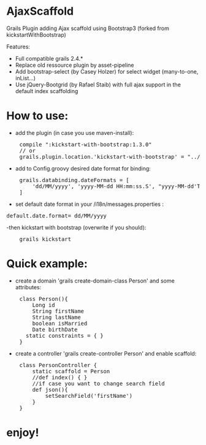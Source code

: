 # AjaxScaffold
Grails Plugin adding Ajax scaffold using Bootstrap3 (forked from kickstartWithBootstrap)

Features:
- Full compatible grails 2.4.*
- Replace old ressource plugin by asset-pipeline
- Add bootstrap-select (by Casey Holzer) for select widget (many-to-one, inList...)
- Use jQuery-Bootgrid (by Rafael Staib) with full ajax support in the default index scaffolding

# How to use:
- add the plugin (in case you use maven-install):
<pre>
	compile ":kickstart-with-bootstrap:1.3.0"
	// or
	grails.plugin.location.'kickstart-with-bootstrap' = "../KickstartWithBootstrap3"
</pre>
- add to Config.groovy desired date format for binding:
<pre>
	grails.databinding.dateFormats = [
		'dd/MM/yyyy', 'yyyy-MM-dd HH:mm:ss.S', "yyyy-MM-dd'T'hh:mm:ss'Z'"
	]
</pre>
- set default date format in your /i18n/messages.properties :
<pre>
default.date.format= dd/MM/yyyy 
</pre>
-then kickstart with bootstrap (overwrite if you should):
<pre>
	grails kickstart
</pre>

# Quick example:
- create a domain 'grails create-domain-class Person' and some attributes:
<pre>
	class Person(){
		Long id
		String firstName
		String lastName
		boolean isMarried
		Date birthDate
	  static constraints = { }	
	}
</pre>
- create a controller 'grails create-controller Person' and enable scaffold:
<pre>
	class PersonController {
		static scaffold = Person
		//def index() { }
		//if case you want to change search field
		def json(){
			setSearchField('firstName')
		} 
	}
</pre>
# enjoy!

